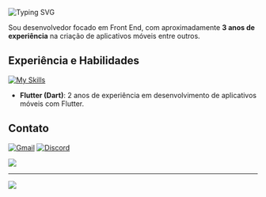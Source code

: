 ![Typing SVG](https://readme-typing-svg.demolab.com?font=Mulish&size=30&pause=1000&color=19F73B&&width=600&lines=Olá+me+chamo+Miguel.;Seja+bem+vindo.;Bolo+de+fubá.)

Sou desenvolvedor focado em Front End, com aproximadamente **3 anos de experiência** na criação de aplicativos móveis entre outros.

## Experiência e Habilidades

[![My Skills](https://skillicons.dev/icons?i=flutter,dart,python,firebase,cs,js,ts)](https://skillicons.dev)

- **Flutter (Dart)**: 2 anos de experiência em desenvolvimento de aplicativos móveis com Flutter.

## Contato
[![Gmail](https://img.shields.io/badge/Email-miguel.cg.contato@gmail.com-orange?style=for-the-badge&logo=gmail&logoColor=FFFFFF&color=%23ed782b)](mailto:miguel.cg.contato@gmail.com)
[![Discord](https://img.shields.io/badge/Discord-tekboxs-orange?style=for-the-badge&logo=discord&logoColor=FFFFFF&color=%23ed782b)](https://discord.gg/https://discord.com/users/433742288150200331)


![](https://github-readme-stats.vercel.app/api/top-langs/?username=tekboxs&theme=codeSTACKr&hide_border=true&include_all_commits=true&count_private=true&locale=pt-br&card_width=520&layout=compact)

---
![](https://visitcount.itsvg.in/api?id=tekboxs&label=Visitas&color=2&icon=6)
